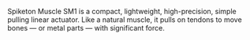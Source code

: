 Spiketon Muscle SM1 is a compact, lightweight, high-precision, simple pulling linear actuator. Like a natural muscle, it pulls on tendons to move bones — or metal parts — with significant force.
